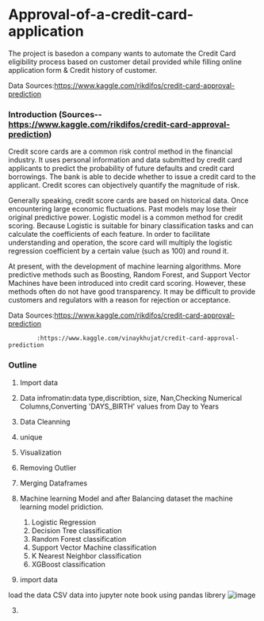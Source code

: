 # Approval-of-a-credit-card-application
The project is basedon a company wants to automate the Credit Card eligibility process based on customer detail provided while filling online application form & Credit history of customer.

Data Sources:https://www.kaggle.com/rikdifos/credit-card-approval-prediction

### Introduction (Sources--https://www.kaggle.com/rikdifos/credit-card-approval-prediction)

Credit score cards are a common risk control method in the financial industry. It uses personal information and data submitted by credit card applicants to predict the probability of future defaults and credit card borrowings. The bank is able to decide whether to issue a credit card to the applicant. Credit scores can objectively quantify the magnitude of risk.
 
Generally speaking, credit score cards are based on historical data. Once encountering large economic fluctuations. Past models may lose their original predictive power. Logistic model is a common method for credit scoring. Because Logistic is suitable for binary classification tasks and can calculate the coefficients of each feature. In order to facilitate understanding and operation, the score card will multiply the logistic regression coefficient by a certain value (such as 100) and round it.
 
At present, with the development of machine learning algorithms. More predictive methods such as Boosting, Random Forest, and Support Vector Machines have been introduced into credit card scoring. However, these methods often do not have good transparency. It may be difficult to provide customers and regulators with a reason for rejection or acceptance.


Data Sources:https://www.kaggle.com/rikdifos/credit-card-approval-prediction

            :https://www.kaggle.com/vinaykhujat/credit-card-approval-prediction

### Outline

1. Import data
2. Data infromatin:data type,discribtion, size, Nan,Checking Numerical Columns,Converting 'DAYS_BIRTH' values from Day to Years
3. Data Cleanning
4. unique
5. Visualization
6. Removing Outlier
7. Merging Dataframes
8. Machine learning Model and after Balancing dataset the machine learning model pridiction.
    1. Logistic Regression
    2. Decision Tree classification
    3. Random Forest classification
    4. Support Vector Machine classification
    5. K Nearest Neighbor classification
    6. XGBoost classification
 
 1. import data
 
 load the data CSV data into jupyter note book using pandas librery 
 ![image](https://user-images.githubusercontent.com/80365882/139561296-b590a1d6-0b15-4dca-b56c-ac7bb63fe1c3.png)

 
 3. 

